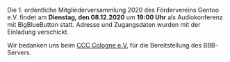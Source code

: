 <!--
.. title: Mitgliederversammlung 2020-12-08
.. slug: mitgliederversammlung-2020-12-08
.. date: 2020-11-03 21:50:00 UTC+02:00
.. tags: 
.. category: 
.. link: 
.. description: 
.. type: text
-->

Die 1. ordentliche Mitgliederversammlung 2020
des Fördervereins Gentoo e.V. findet
am **Dienstag, den 08.12.2020**
um **19:00 Uhr**
als Audiokonferenz mit BigBlueButton statt.
Adresse und Zugangsdaten wurden mit der Einladung verschickt.

Wir bedanken uns beim [CCC Cologne e.V.](https://koeln.ccc.de/)
für die Bereitstellung des BBB-Servers.
